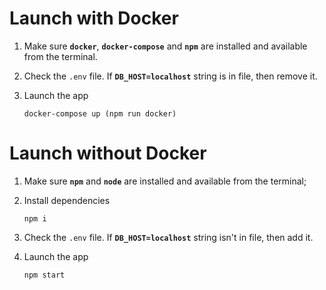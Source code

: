 # Launch with Docker

1.  Make sure **`docker`**, **`docker-compose`** and **`npm`** are installed and available from the terminal.

2.  Check the `.env` file. If **`DB_HOST=localhost`** string is in file, then remove it.

3.  Launch the app

        docker-compose up (npm run docker)

# Launch without Docker

1.  Make sure **`npm`** and **`node`** are installed and available from the terminal;

2.  Install dependencies

        npm i

3.  Check the `.env` file. If **`DB_HOST=localhost`** string isn't in file, then add it.
4.  Launch the app

        npm start
